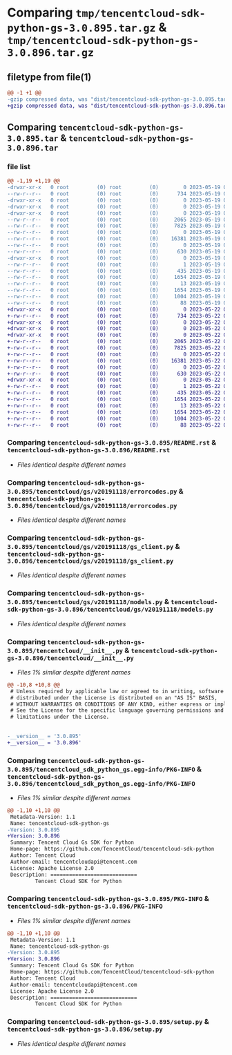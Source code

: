 # Comparing `tmp/tencentcloud-sdk-python-gs-3.0.895.tar.gz` & `tmp/tencentcloud-sdk-python-gs-3.0.896.tar.gz`

## filetype from file(1)

```diff
@@ -1 +1 @@
-gzip compressed data, was "dist/tencentcloud-sdk-python-gs-3.0.895.tar", last modified: Fri May 19 02:51:55 2023, max compression
+gzip compressed data, was "dist/tencentcloud-sdk-python-gs-3.0.896.tar", last modified: Mon May 22 00:24:02 2023, max compression
```

## Comparing `tencentcloud-sdk-python-gs-3.0.895.tar` & `tencentcloud-sdk-python-gs-3.0.896.tar`

### file list

```diff
@@ -1,19 +1,19 @@
-drwxr-xr-x   0 root         (0) root         (0)        0 2023-05-19 02:51:55.000000 tencentcloud-sdk-python-gs-3.0.895/
--rw-r--r--   0 root         (0) root         (0)      734 2023-05-19 02:51:55.000000 tencentcloud-sdk-python-gs-3.0.895/README.rst
-drwxr-xr-x   0 root         (0) root         (0)        0 2023-05-19 02:51:55.000000 tencentcloud-sdk-python-gs-3.0.895/tencentcloud/
-drwxr-xr-x   0 root         (0) root         (0)        0 2023-05-19 02:51:55.000000 tencentcloud-sdk-python-gs-3.0.895/tencentcloud/gs/
-drwxr-xr-x   0 root         (0) root         (0)        0 2023-05-19 02:51:55.000000 tencentcloud-sdk-python-gs-3.0.895/tencentcloud/gs/v20191118/
--rw-r--r--   0 root         (0) root         (0)     2065 2023-05-19 02:51:55.000000 tencentcloud-sdk-python-gs-3.0.895/tencentcloud/gs/v20191118/errorcodes.py
--rw-r--r--   0 root         (0) root         (0)     7825 2023-05-19 02:51:55.000000 tencentcloud-sdk-python-gs-3.0.895/tencentcloud/gs/v20191118/gs_client.py
--rw-r--r--   0 root         (0) root         (0)        0 2023-05-19 02:51:55.000000 tencentcloud-sdk-python-gs-3.0.895/tencentcloud/gs/v20191118/__init__.py
--rw-r--r--   0 root         (0) root         (0)    16381 2023-05-19 02:51:55.000000 tencentcloud-sdk-python-gs-3.0.895/tencentcloud/gs/v20191118/models.py
--rw-r--r--   0 root         (0) root         (0)        0 2023-05-19 02:51:55.000000 tencentcloud-sdk-python-gs-3.0.895/tencentcloud/gs/__init__.py
--rw-r--r--   0 root         (0) root         (0)      630 2023-05-19 02:51:55.000000 tencentcloud-sdk-python-gs-3.0.895/tencentcloud/__init__.py
-drwxr-xr-x   0 root         (0) root         (0)        0 2023-05-19 02:51:55.000000 tencentcloud-sdk-python-gs-3.0.895/tencentcloud_sdk_python_gs.egg-info/
--rw-r--r--   0 root         (0) root         (0)        1 2023-05-19 02:51:55.000000 tencentcloud-sdk-python-gs-3.0.895/tencentcloud_sdk_python_gs.egg-info/dependency_links.txt
--rw-r--r--   0 root         (0) root         (0)      435 2023-05-19 02:51:55.000000 tencentcloud-sdk-python-gs-3.0.895/tencentcloud_sdk_python_gs.egg-info/SOURCES.txt
--rw-r--r--   0 root         (0) root         (0)     1654 2023-05-19 02:51:55.000000 tencentcloud-sdk-python-gs-3.0.895/tencentcloud_sdk_python_gs.egg-info/PKG-INFO
--rw-r--r--   0 root         (0) root         (0)       13 2023-05-19 02:51:55.000000 tencentcloud-sdk-python-gs-3.0.895/tencentcloud_sdk_python_gs.egg-info/top_level.txt
--rw-r--r--   0 root         (0) root         (0)     1654 2023-05-19 02:51:55.000000 tencentcloud-sdk-python-gs-3.0.895/PKG-INFO
--rw-r--r--   0 root         (0) root         (0)     1004 2023-05-19 02:51:55.000000 tencentcloud-sdk-python-gs-3.0.895/setup.py
--rw-r--r--   0 root         (0) root         (0)       88 2023-05-19 02:51:55.000000 tencentcloud-sdk-python-gs-3.0.895/setup.cfg
+drwxr-xr-x   0 root         (0) root         (0)        0 2023-05-22 00:24:02.000000 tencentcloud-sdk-python-gs-3.0.896/
+-rw-r--r--   0 root         (0) root         (0)      734 2023-05-22 00:24:01.000000 tencentcloud-sdk-python-gs-3.0.896/README.rst
+drwxr-xr-x   0 root         (0) root         (0)        0 2023-05-22 00:24:02.000000 tencentcloud-sdk-python-gs-3.0.896/tencentcloud/
+drwxr-xr-x   0 root         (0) root         (0)        0 2023-05-22 00:24:02.000000 tencentcloud-sdk-python-gs-3.0.896/tencentcloud/gs/
+drwxr-xr-x   0 root         (0) root         (0)        0 2023-05-22 00:24:02.000000 tencentcloud-sdk-python-gs-3.0.896/tencentcloud/gs/v20191118/
+-rw-r--r--   0 root         (0) root         (0)     2065 2023-05-22 00:24:01.000000 tencentcloud-sdk-python-gs-3.0.896/tencentcloud/gs/v20191118/errorcodes.py
+-rw-r--r--   0 root         (0) root         (0)     7825 2023-05-22 00:24:01.000000 tencentcloud-sdk-python-gs-3.0.896/tencentcloud/gs/v20191118/gs_client.py
+-rw-r--r--   0 root         (0) root         (0)        0 2023-05-22 00:24:01.000000 tencentcloud-sdk-python-gs-3.0.896/tencentcloud/gs/v20191118/__init__.py
+-rw-r--r--   0 root         (0) root         (0)    16381 2023-05-22 00:24:01.000000 tencentcloud-sdk-python-gs-3.0.896/tencentcloud/gs/v20191118/models.py
+-rw-r--r--   0 root         (0) root         (0)        0 2023-05-22 00:24:01.000000 tencentcloud-sdk-python-gs-3.0.896/tencentcloud/gs/__init__.py
+-rw-r--r--   0 root         (0) root         (0)      630 2023-05-22 00:24:01.000000 tencentcloud-sdk-python-gs-3.0.896/tencentcloud/__init__.py
+drwxr-xr-x   0 root         (0) root         (0)        0 2023-05-22 00:24:02.000000 tencentcloud-sdk-python-gs-3.0.896/tencentcloud_sdk_python_gs.egg-info/
+-rw-r--r--   0 root         (0) root         (0)        1 2023-05-22 00:24:02.000000 tencentcloud-sdk-python-gs-3.0.896/tencentcloud_sdk_python_gs.egg-info/dependency_links.txt
+-rw-r--r--   0 root         (0) root         (0)      435 2023-05-22 00:24:02.000000 tencentcloud-sdk-python-gs-3.0.896/tencentcloud_sdk_python_gs.egg-info/SOURCES.txt
+-rw-r--r--   0 root         (0) root         (0)     1654 2023-05-22 00:24:02.000000 tencentcloud-sdk-python-gs-3.0.896/tencentcloud_sdk_python_gs.egg-info/PKG-INFO
+-rw-r--r--   0 root         (0) root         (0)       13 2023-05-22 00:24:02.000000 tencentcloud-sdk-python-gs-3.0.896/tencentcloud_sdk_python_gs.egg-info/top_level.txt
+-rw-r--r--   0 root         (0) root         (0)     1654 2023-05-22 00:24:02.000000 tencentcloud-sdk-python-gs-3.0.896/PKG-INFO
+-rw-r--r--   0 root         (0) root         (0)     1004 2023-05-22 00:24:01.000000 tencentcloud-sdk-python-gs-3.0.896/setup.py
+-rw-r--r--   0 root         (0) root         (0)       88 2023-05-22 00:24:02.000000 tencentcloud-sdk-python-gs-3.0.896/setup.cfg
```

### Comparing `tencentcloud-sdk-python-gs-3.0.895/README.rst` & `tencentcloud-sdk-python-gs-3.0.896/README.rst`

 * *Files identical despite different names*

### Comparing `tencentcloud-sdk-python-gs-3.0.895/tencentcloud/gs/v20191118/errorcodes.py` & `tencentcloud-sdk-python-gs-3.0.896/tencentcloud/gs/v20191118/errorcodes.py`

 * *Files identical despite different names*

### Comparing `tencentcloud-sdk-python-gs-3.0.895/tencentcloud/gs/v20191118/gs_client.py` & `tencentcloud-sdk-python-gs-3.0.896/tencentcloud/gs/v20191118/gs_client.py`

 * *Files identical despite different names*

### Comparing `tencentcloud-sdk-python-gs-3.0.895/tencentcloud/gs/v20191118/models.py` & `tencentcloud-sdk-python-gs-3.0.896/tencentcloud/gs/v20191118/models.py`

 * *Files identical despite different names*

### Comparing `tencentcloud-sdk-python-gs-3.0.895/tencentcloud/__init__.py` & `tencentcloud-sdk-python-gs-3.0.896/tencentcloud/__init__.py`

 * *Files 1% similar despite different names*

```diff
@@ -10,8 +10,8 @@
 # Unless required by applicable law or agreed to in writing, software
 # distributed under the License is distributed on an "AS IS" BASIS,
 # WITHOUT WARRANTIES OR CONDITIONS OF ANY KIND, either express or implied.
 # See the License for the specific language governing permissions and
 # limitations under the License.
 
 
-__version__ = '3.0.895'
+__version__ = '3.0.896'
```

### Comparing `tencentcloud-sdk-python-gs-3.0.895/tencentcloud_sdk_python_gs.egg-info/PKG-INFO` & `tencentcloud-sdk-python-gs-3.0.896/tencentcloud_sdk_python_gs.egg-info/PKG-INFO`

 * *Files 1% similar despite different names*

```diff
@@ -1,10 +1,10 @@
 Metadata-Version: 1.1
 Name: tencentcloud-sdk-python-gs
-Version: 3.0.895
+Version: 3.0.896
 Summary: Tencent Cloud Gs SDK for Python
 Home-page: https://github.com/TencentCloud/tencentcloud-sdk-python
 Author: Tencent Cloud
 Author-email: tencentcloudapi@tencent.com
 License: Apache License 2.0
 Description: ============================
         Tencent Cloud SDK for Python
```

### Comparing `tencentcloud-sdk-python-gs-3.0.895/PKG-INFO` & `tencentcloud-sdk-python-gs-3.0.896/PKG-INFO`

 * *Files 1% similar despite different names*

```diff
@@ -1,10 +1,10 @@
 Metadata-Version: 1.1
 Name: tencentcloud-sdk-python-gs
-Version: 3.0.895
+Version: 3.0.896
 Summary: Tencent Cloud Gs SDK for Python
 Home-page: https://github.com/TencentCloud/tencentcloud-sdk-python
 Author: Tencent Cloud
 Author-email: tencentcloudapi@tencent.com
 License: Apache License 2.0
 Description: ============================
         Tencent Cloud SDK for Python
```

### Comparing `tencentcloud-sdk-python-gs-3.0.895/setup.py` & `tencentcloud-sdk-python-gs-3.0.896/setup.py`

 * *Files identical despite different names*

